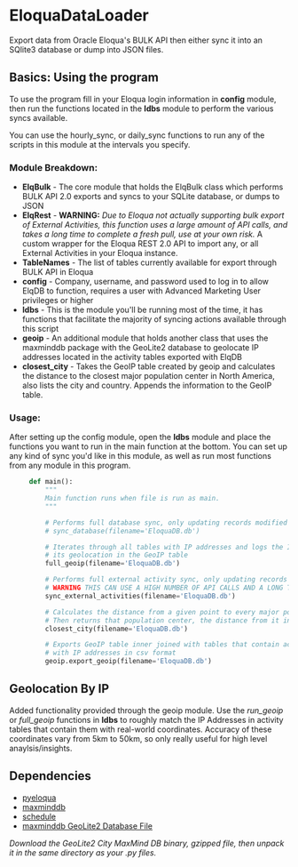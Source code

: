 # EloquaDataLoader
Export data from Oracle Eloqua's BULK API then either sync it into an SQlite3 database or dump into JSON files.

## Basics: Using the program
To use the program fill in your Eloqua login information in **config** module, then run the functions located in the **ldbs** module to perform the various syncs available.

You can use the hourly_sync, or daily_sync functions to run any of the scripts in this module at the intervals you specify.

### Module Breakdown:
* **ElqBulk** - The core module that holds the ElqBulk class which performs BULK API 2.0 exports and syncs to your SQLite database, or dumps to JSON
* **ElqRest** - **WARNING:** *Due to Eloqua not actually supporting bulk export of External Activities, this function uses a large amount of API calls, and takes a long time to complete a fresh pull, use at your own risk.* A custom wrapper for the Eloqua REST 2.0 API to import any, or all External Activities in your Eloqua instance.
* **TableNames** - The list of tables currently available for export through BULK API in Eloqua
* **config** - Company, username, and password used to log in to allow ElqDB to function, requires a user with Advanced Marketing User privileges or higher
* **ldbs** - This is the module you'll be running most of the time, it has functions that facilitate the majority of syncing actions available through this script
* **geoip** - An additional module that holds another class that uses the maxminddb package with the GeoLite2 database to geolocate IP addresses located in the activity tables exported with ElqDB
* **closest_city** - Takes the GeoIP table created by geoip and calculates the distance to the closest major population center in North America, also lists the city and country. Appends the information to the GeoIP table.

### Usage:

After setting up the config module, open the **ldbs** module and place the functions you want to run in the main function at the bottom.
You can set up any kind of sync you'd like in this module, as well as run most functions from any module in this program.

```python
     def main():
         """
         Main function runs when file is run as main.
         """

         # Performs full database sync, only updating records modified since the last sync
         # sync_database(filename='EloquaDB.db')

         # Iterates through all tables with IP addresses and logs the IP with
         # its geolocation in the GeoIP table
         full_geoip(filename='EloquaDB.db')

         # Performs full external activity sync, only updating records created since the last sync
         # WARNING THIS CAN USE A HIGH NUMBER OF API CALLS AND A LONG TIME - CHECK YOUR API LIMIT BEFORE USING THIS
         sync_external_activities(filename='EloquaDB.db')

         # Calculates the distance from a given point to every major population center in North America
         # Then returns that population center, the distance from it in km, and the country that city is in
         closest_city(filename='EloquaDB.db')

         # Exports GeoIP table inner joined with tables that contain activities
         # with IP addresses in csv format
         geoip.export_geoip(filename='EloquaDB.db')
 ```

## Geolocation By IP
Added functionality provided through the geoip module. Use the *run_geoip* or *full_geoip* functions in **ldbs** to roughly match the IP Addresses in activity tables that contain them with real-world coordinates. Accuracy of these coordinates vary from 5km to 50km, so only really useful for high level anaylsis/insights. 

## Dependencies
* [pyeloqua](https://pypi.python.org/pypi/pyeloqua/0.5.6)
* [maxminddb](https://pypi.python.org/pypi/maxminddb)
* [schedule](https://pypi.python.org/pypi/schedule)
* [maxminddb GeoLite2 Database File](https://dev.maxmind.com/geoip/geoip2/geolite2/)

*Download the GeoLite2 City MaxMind DB binary, gzipped file, then unpack it in the same directory as your .py files.*

